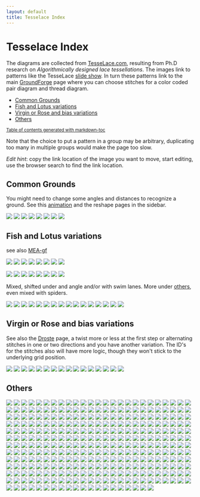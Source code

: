 ```yaml
---
layout: default
title: Tesselace Index
---
```


Tesselace Index
===============

The diagrams are collected from [TesseLace.com],
resulting from Ph.D research on _Algorithmically designed lace tessellations_.
The images link to patterns like the TesseLace [slide show].
In turn these patterns link to the main [GroundForge] page
where you can choose stitches for a color coded pair diagram and thread diagram.

[TesseLace.com]: https://tesselace.com
[slide show]: https://tesselace.com/tools/inkscape-extension/
[GroundForge]: /GroundForge/

- [Common Grounds](#common-grounds)
- [Fish and Lotus variations](#fish-and-lotus-variations)
- [Virgin or Rose and bias variations](#virgin-or-rose-and-bias-variations)
- [Others](#others)

<sub><a href='http://ecotrust-canada.github.io/markdown-toc/'>Table of contents generated with markdown-toc</a></sub>

Note that the choice to put a pattern in a group may be arbitrary, duplicating too many in multiple groups would make the page too slow.

_Edit hint_: copy the link location of the image you want to move, start editing, use the browser search to find the link location.

Common Grounds
--------------

You might need to change some angles and distances to recognize a ground. See this [animation] and the reshape pages in the sidebar.

[animation]: /GroundForge/help/animation/GIFCreator-me.gif

[![](tl//181.png)](/GroundForge/sheet.html?patch=88%2011;bricks&patch=66%2022;bricks&patch=88%2099%2011%2000;bricks&patch=66%2011%2088%2022;bricks&patch=66%2099%2022%2000;bricks)
[![](tl//214.png)](/GroundForge/sheet.html?patch=5-%20-5;checker&patch=5353%205353%205-5-%20-5-5;checker&patch=5632%2056-2%205-5-%20-535;checker&patch=53%205-%20-5%205-;bricks&patch=44%2077%2044%2077;bricks&patch=44%2044%2077%2077;bricks&patch=66%2088%2066%2011;bricks&patch=66%2066%2088%2011;checker&patch=66%2066%2099%2000;checker&patch=6;checker&patch=566-%2066-5%206-56%20-566;checker&patch=53%2053%2053%205-;bricks&patch=5663%205663;checker&patch=53%205-;bricks&patch=563%20563%20563;checker&patch=53%2053;checker&patch=5632%205632;checker&patch=5353%205353;bricks)
[![](tl//376.png)](/GroundForge/sheet.html?patch=B-C-%20---5%20C-B-%20-5--;checker&patch=5831%20-4-7;checker&patch=68%20-4;checker&patch=-4-7%205---%20-C-B%203158;bricks&patch=5-O-E-%20-E-5-O%205-O-E-;bricks)
[![](tl//257.png)](/GroundForge/sheet.html?patch=68%20-4%2021%20-7;checker&patch=L-O-%20---5%20H-E-%20-5--;checker)
[![](tl//135.png)](/GroundForge/sheet.html?patch=5632%2034-7;bricks&patch=5-5-%20-5--%20B-C-%20-5-5;bricks&patch=256-%20---5%20C3B-;bricks&patch=4373%205-53;bricks)
[![](tl//130.png)](/GroundForge/sheet.html?patch=5831%20-4-7;bricks&patch=-437%2034-7;bricks&patch=4830%20--77;bricks)
[![](tl//129.png)](/GroundForge/sheet.html?patch=1483%208-48;bricks&patch=4831%20-488%203148%2088-4;checker)
[![](tl//128.png)](/GroundForge/sheet.html?patch=4312%206-78;bricks)


Fish and Lotus variations
-------------------------

see also [MEA-gf](https://github.com/MAETempels/MAE-gf/wiki/Milanese:-Fish)

[![](tl//150.png)](/GroundForge/sheet.html?patch=43%205-%2035%2086;bricks)
[![](tl//148.png)](/GroundForge/sheet.html?patch=68%204-%20-5%205-;bricks)
[![](tl//147.png)](/GroundForge/sheet.html?patch=4343%206868;bricks&patch=5-K-5-K-%20-L-O-L-O%20K-5-K-5-%20-H-E-H-E;bricks)
[![](tl//030.png)](/GroundForge/sheet.html?patch=486-%20-486%206-48%2086-4;checker&patch=68%204-;bricks&patch=6868%20-7-7%200101%20-7-7;checker&patch=6868%20-7-7%202121%20-4-4;checker&patch=L-O-L-O-%20-5---5--%20E-H-E-H-%20-5---5--;bricks)
[![](tl//451.png)](/GroundForge/sheet.html?patch=6868%20----%20AAAA%20-7-7;bricks&patch=586-%20-4-5;bricks)
[![](tl//175.png)](/GroundForge/sheet.html?patch=66%20-4%205-%2086;bricks)
[![](tl//174.png)](/GroundForge/sheet.html?patch=43%2053%2068%2066;bricks)
[![](tl//169.png)](/GroundForge/sheet.html?patch=66%20-4%2021%2088;bricks&patch=66%2066%20-4%2068;bricks&patch=5-K-5-K-%20-L-O-L-O%20E-E-E-E-%20-L-L-L-L;bricks)

[![](tl//163.png)](/GroundForge/sheet.html?patch=43%2053%2053%2068;bricks)
[![](tl//435.png)](/GroundForge/sheet.html?patch=434-%206325%206-25%208686;checker&patch=4343%205353%205-5-%208686;checker)
[![](tl//164.png)](/GroundForge/sheet.html?patch=43%205-%20-5%2068;bricks)
[![](tl//446.png)](/GroundForge/sheet.html?patch=6868%20-4-4%205-5-%20-5-5;checker&patch=586-%20-4-5;checker)
[![](tl//021.png)](/GroundForge/sheet.html?patch=588-%20-115;checker&patch=6868%201111%207-7-%20-5-5;checker)
[![](tl//173.png)](/GroundForge/sheet.html?patch=43%205-%2086%2066;bricks)
[![](tl//022.png)](/GroundForge/sheet.html?patch=4343%205353%202121%208888;checker)
[![](tl//431.png)](/GroundForge/sheet.html?patch=6868%201111%208888%20-4-4;checker&patch=43%2068%2066%2066;bricks&patch=466-%206686%206-46%208666;checker&patch=6888%20-114;checker&patch=L-L-L-L-%20-L-L-L-L%205---5---%20-H-E-H-E;bricks&patch=5-L-L---%20-L-L-O-L%20L-L---5-%20-E-H-E-E;bricks)

Mixed, shifted under and angle and/or with swim lanes. More under [others](#Others), even mixed with spiders.

[![](tl//452.png)](/GroundForge/sheet.html?patch=486-%20-486%205-4-%2086-5;checker&patch=6868%20---7%20AA01%20-7-7;bricks)
[![](tl//152.png)](/GroundForge/sheet.html?patch=43%2021%20-4%2098;bricks)
[![](tl//067.png)](/GroundForge/sheet.html?patch=5631%2066-7;bricks&patch=4322%205-73;bricks)
[![](tl//167.png)](/GroundForge/sheet.html?patch=6464%207272;bricks&patch=43%2068;bricks&patch=B-B-%20-B-B%20C-C-%20-C-C;bricks&patch=4848%207171;bricks&patch=5-O-5-O-%20-E-5-E-5%205-O-5-O-%20-E-5-E-5;bricks&patch=5-K-5-K-%20-L-O-L-O%205-K-5-K-%20-E-H-E-H;bricks)
[![](tl//685.png)](/GroundForge/sheet.html?patch=4663%206668;bricks&patch=5-L-L-K-%20-L-L-L-O%20L-L-K-5-%20-E-E-H-E;bricks)
[![](tl//539.png)](/GroundForge/sheet.html?patch=5-L-5-E-%20-E-5-5-O%205-O-H-5-%20-5-5-5-K;bricks&patch=5-L-5-E-%20-E-5-5-O%205-O-5-L-%20-5-H-5-H;bricks)
[![](tl//544.png)](/GroundForge/sheet.html?patch=5-O-5-O-%20-E-5-E-5%205-H-5-H-%20-L-5-L-5;bricks&patch=5-L-5-L-%20-E-5-E-5%205-O-5-O-%20-5-H-5-H;bricks)
[![](tl//071.png)](/GroundForge/sheet.html?patch=4832%202483;bricks)
[![](tl//073.png)](/GroundForge/sheet.html?patch=486-%20-4-5%205-5-%2086-5;checker)
[![](tl//074.png)](/GroundForge/sheet.html?patch=586-%20-4-5%205-5-%20-5-5;checker)
[![](tl//076.png)](/GroundForge/sheet.html?patch=4832%2024-2%20225-%208325;checker)
[![](tl//072.png)](/GroundForge/sheet.html?patch=4832%202483%20224-%208325;checker)
[![](tl//097.png)](/GroundForge/sheet.html?patch=5631%2066-7%206-56%20-566;checker)
[![](tl//149.png)](/GroundForge/sheet.html?patch=43%2068%2034%2086;bricks)
[![](tl//151.png)](/GroundForge/sheet.html?patch=68%20-4%2021%207-;bricks)
[![](tl//165.png)](/GroundForge/sheet.html?patch=43%2021%20-7%2068;bricks)

Virgin or Rose and bias variations
----------------------------------

See also the [Droste](Droste-effect) page, a twist more or less at the first step or alternating stitches in one or two directions and you have another variation. The ID's for the stitches also will have more logic, though they won't stick to the underlying grid position.

[![](tl//130.png)](/GroundForge/sheet.html?patch=5831%20-4-7;bricks&patch=-437%2034-7;bricks&patch=4830%20--77;bricks)
[![](tl//129.png)](/GroundForge/sheet.html?patch=1483%208-48;bricks&patch=4831%20-488%203148%2088-4;checker)
[![](tl//133.png)](/GroundForge/sheet.html?patch=588-%2014-2;bricks)
[![](tl//115.png)](/GroundForge/sheet.html?patch=4831%20-488%20214-%2088-5;checker)
[![](tl//118.png)](/GroundForge/sheet.html?patch=4831%20-117%203178%2088-4;checker)
[![](tl//117.png)](/GroundForge/sheet.html?patch=4831%20-4-7%203158%2088-4;checker)
[![](tl//123.png)](/GroundForge/sheet.html?patch=4831%20-117%205-7-%2086-5;checker)
[![](tl//080.png)](/GroundForge/sheet.html?patch=4831%20-488%206-48%2086-4;checker)
[![](tl//081.png)](/GroundForge/sheet.html?patch=4831%20-488%205-4-%2086-5;checker)
[![](tl//111.png)](/GroundForge/sheet.html?patch=588-%20-4-5%206-58%20-214;checker)
[![](tl//113.png)](/GroundForge/sheet.html?patch=586-%20-115%206-78%20-5-4;checker)
[![](tl//079.png)](/GroundForge/sheet.html?patch=486-%20-115%20217-%2088-5;checker)
[![](tl//121.png)](/GroundForge/sheet.html?patch=5831%20-4-7%206-58%20-5-4;checker)
[![](tl//122.png)](/GroundForge/sheet.html?patch=4831%20-4-7%20215-%2088-5;checker)
[![](tl//124.png)](/GroundForge/sheet.html?patch=4831%20-4-7%206-58%2086-4;checker)
[![](tl//112.png)](/GroundForge/sheet.html?patch=4831%20-117%206-78%2086-4;checker)


Others
------

[![](tl//015.png)](/GroundForge/sheet.html?patch=5-O-H-%20-L-5-O%20E-5-E-;bricks&patch=586-%20---5%202AB-%20-7-5;bricks)
[![](tl//138.png)](/GroundForge/sheet.html?patch=4641%209177;bricks&patch=4841%205377;bricks)
[![](tl//410.png)](/GroundForge/sheet.html?patch=5831%20-4-7%203158%20-7-4;bricks)
[![](tl//552.png)](/GroundForge/sheet.html?patch=5-L-K-H-%20-L-L-O-O%205-L---H-%20-E-H-E-H;bricks)
[![](tl//551.png)](/GroundForge/sheet.html?patch=5-L-K-H-%20-L-L-O-O%205-L-K-H-%20-E-E-H-H;bricks)
[![](tl//558.png)](/GroundForge/sheet.html?patch=5-L-K-H-%20-L-L-O-O%205---5---%20-H-E-H-E;bricks)
[![](tl//127.png)](/GroundForge/sheet.html?patch=4815%204-77;bricks&patch=-5---5-5%205-O-E-5-;bricks&patch=4804%20-777;bricks)
[![](tl//002.png)](/GroundForge/sheet.html?patch=6868%20---4%202AA1%20-7-7;bricks&patch=586-%20-4-5%202121%20-7-7;bricks&patch=586-%20-4-5%206868%20-4-4;checker)
[![](tl//425.png)](/GroundForge/sheet.html?patch=5831%20-4-7%206868%20-4-4;checker&patch=5831%20-4-7%206868%20-4-4;bricks)
[![](tl//004.png)](/GroundForge/sheet.html?patch=586-%20-4-5%202121%20-7-7;checker&patch=586-%20-4-5%206868%20-4-4;bricks&patch=5831%20-4-7%20586-%20-4-5;checker)
[![](tl//083.png)](/GroundForge/sheet.html?patch=486-%20-486%202111%2088-7;checker&patch=4831%20-488%202111%2088-7;checker&patch=4831%20-488%205-11%2086-7;checker)
[![](tl//103.png)](/GroundForge/sheet.html?patch=586-%20-4-5%20215-%20-7-5;checker&patch=5831%20-4-7%205-5-%20-5-5;checker)
[![](tl//106.png)](/GroundForge/sheet.html?patch=4373%205353%205-5-%208315;checker&patch=437-%206325%206-25%208315;checker&patch=5632%2056-2%203158%20-734;checker)
[![](tl//061.png)](/GroundForge/sheet.html?patch=4632%2056-2%206-58%208634;checker)
[![](tl//001.png)](/GroundForge/sheet.html?patch=586-%20-4-5%205-21%20-5-7;checker)
[![](tl//577.png)](/GroundForge/sheet.html?patch=5-L---H-%20-L-O-L-O%20--5---5-%20-E-H-E-H;bricks)
[![](tl//576.png)](/GroundForge/sheet.html?patch=5-L---H-%20-L-O-L-O%20--5-K-5-%20-E-E-H-H;bricks)
[![](tl//401.png)](/GroundForge/sheet.html?patch=466-%206315%206-76%208666;bricks)
[![](tl//448.png)](/GroundForge/sheet.html?patch=4631%2066-7%206-56%208666;bricks)
[![](tl//404.png)](/GroundForge/sheet.html?patch=4631%206688%206-46%208666;bricks)
[![](tl//405.png)](/GroundForge/sheet.html?patch=4631%206688%203146%208866;bricks)
[![](tl//423.png)](/GroundForge/sheet.html?patch=586-%201112%208-78%20-5-4;bricks)
[![](tl//051.png)](/GroundForge/sheet.html?patch=588-%20-4-5%206868%20-114;checker)
[![](tl//455.png)](/GroundForge/sheet.html?patch=586-%20---5%202AA1%20-7-7;bricks)
[![](tl//415.png)](/GroundForge/sheet.html?patch=586-%20-4-5%20215-%20-7-5;bricks)
[![](tl//006.png)](/GroundForge/sheet.html?patch=466-%206315%206-76%208666;checker)
[![](tl//056.png)](/GroundForge/sheet.html?patch=588-%201112%208-78%20-214;checker)
[![](tl//037.png)](/GroundForge/sheet.html?patch=586-%201112%208-78%20-5-4;checker)
[![](tl//041.png)](/GroundForge/sheet.html?patch=6888%2014-1%208868%20-114;checker)
[![](tl//054.png)](/GroundForge/sheet.html?patch=588-%2014-2%208868%20-114;checker)
[![](tl//052.png)](/GroundForge/sheet.html?patch=588-%20-115%206-78%20-214;checker)
[![](tl//088.png)](/GroundForge/sheet.html?patch=4631%206688%203146%208866;checker)
[![](tl//140.png)](/GroundForge/sheet.html?patch=4631%206688;bricks)
[![](tl//402.png)](/GroundForge/sheet.html?patch=4631%2066-7%203156%208866;bricks)
[![](tl//403.png)](/GroundForge/sheet.html?patch=466-%2066-5%206-56%208666;bricks)
[![](tl//428.png)](/GroundForge/sheet.html?patch=466-%206686%206-46%208666;bricks)
[![](tl//406.png)](/GroundForge/sheet.html?patch=4631%206317%206-76%208666;bricks)
[![](tl//407.png)](/GroundForge/sheet.html?patch=4631%206317%203176%208866;bricks)
[![](tl//007.png)](/GroundForge/sheet.html?patch=6868%20-114%206888%20-4-4;checker)
[![](tl//010.png)](/GroundForge/sheet.html?patch=4631%206688%206-46%208666;checker)
[![](tl//011.png)](/GroundForge/sheet.html?patch=4631%206317%206-76%208666;checker)
[![](tl//012.png)](/GroundForge/sheet.html?patch=4631%206317%203176%208866;checker)
[![](tl//025.png)](/GroundForge/sheet.html?patch=586-%201112%208888%20-4-4;checker)
[![](tl//026.png)](/GroundForge/sheet.html?patch=4343%205353%205-21%208688;checker)
[![](tl//027.png)](/GroundForge/sheet.html?patch=6868%2088-7%201121%20-4-4;checker)
[![](tl//032.png)](/GroundForge/sheet.html?patch=586-%208889%201111%20-4-4;checker)
[![](tl//033.png)](/GroundForge/sheet.html?patch=586-%20-115%206888%20-4-4;checker)
[![](tl//034.png)](/GroundForge/sheet.html?patch=586-%20-115%20588-%20-4-5;checker)
[![](tl//035.png)](/GroundForge/sheet.html?patch=586-%20-115%205-7-%20-5-5;checker)
[![](tl//036.png)](/GroundForge/sheet.html?patch=586-%201112%20788-%20-4-5;checker)
[![](tl//038.png)](/GroundForge/sheet.html?patch=586-%201112%207-7-%20-5-5;checker)
[![](tl//039.png)](/GroundForge/sheet.html?patch=586-%20-789%202111%20-4-4;checker)
[![](tl//040.png)](/GroundForge/sheet.html?patch=4632%205683%206-48%208634;checker)
[![](tl//042.png)](/GroundForge/sheet.html?patch=6888%208888%204-11%20-014;checker)
[![](tl//043.png)](/GroundForge/sheet.html?patch=588-%201112%208888%20-114;checker)
[![](tl//045.png)](/GroundForge/sheet.html?patch=588-%20-115%206888%20-114;checker)
[![](tl//047.png)](/GroundForge/sheet.html?patch=6888%201111%208888%20-114;checker)
[![](tl//048.png)](/GroundForge/sheet.html?patch=6888%2088-7%201121%20-114;checker)
[![](tl//049.png)](/GroundForge/sheet.html?patch=6888%20-788%202111%20-114;checker)
[![](tl//050.png)](/GroundForge/sheet.html?patch=4632%205683%205-11%208637;checker)
[![](tl//053.png)](/GroundForge/sheet.html?patch=588-%208889%204-11%20-014;checker)
[![](tl//055.png)](/GroundForge/sheet.html?patch=4632%205683%203148%208834;checker)
[![](tl//057.png)](/GroundForge/sheet.html?patch=588-%20-789%205-11%20-014;checker)
[![](tl//058.png)](/GroundForge/sheet.html?patch=588-%20-789%202111%20-114;checker)
[![](tl//059.png)](/GroundForge/sheet.html?patch=4632%205683%20214-%208835;checker)
[![](tl//060.png)](/GroundForge/sheet.html?patch=4632%205683%202111%208837;checker)
[![](tl//062.png)](/GroundForge/sheet.html?patch=4632%2056-2%205-21%208637;checker)
[![](tl//063.png)](/GroundForge/sheet.html?patch=4632%2056-2%202121%208837;checker)
[![](tl//064.png)](/GroundForge/sheet.html?patch=4632%205312%206-78%208634;checker)
[![](tl//065.png)](/GroundForge/sheet.html?patch=4632%205312%205-7-%208635;checker)
[![](tl//066.png)](/GroundForge/sheet.html?patch=4632%205312%203178%208834;checker)
[![](tl//013.png)](/GroundForge/sheet.html?patch=5-H-H-%20-5-H-H%205-L-O-;bricks)
[![](tl//014.png)](/GroundForge/sheet.html?patch=5-E-H-%20-5-5--%20L-5-O-;bricks)
[![](tl//016.png)](/GroundForge/sheet.html?patch=5-O-H-%20-E-5-H%205-L-L-;bricks)
[![](tl//017.png)](/GroundForge/sheet.html?patch=5-L-H-%20-L-5-O%20E-H-5-;bricks)
[![](tl//018.png)](/GroundForge/sheet.html?patch=5-E-H-%20-5-O-O%20H-H-5-;bricks)
[![](tl//068.png)](/GroundForge/sheet.html?patch=486-%20-486%205-11%2086-7;checker)
[![](tl//069.png)](/GroundForge/sheet.html?patch=486-%20-486%20214-%2088-5;checker)
[![](tl//084.png)](/GroundForge/sheet.html?patch=4831%20-4-7%205-5-%2086-5;checker)
[![](tl//077.png)](/GroundForge/sheet.html?patch=486-%20-4-5%20215-%2088-5;checker)
[![](tl//085.png)](/GroundForge/sheet.html?patch=4831%20-4-7%205-21%2086-7;checker)
[![](tl//075.png)](/GroundForge/sheet.html?patch=486-%20-4-5%205-21%2086-7;checker)
[![](tl//078.png)](/GroundForge/sheet.html?patch=486-%20-4-5%202121%2088-7;checker)
[![](tl//086.png)](/GroundForge/sheet.html?patch=4831%20-4-7%202121%2088-7;checker)
[![](tl//087.png)](/GroundForge/sheet.html?patch=4831%203437%203535%2086-5;checker)
[![](tl//089.png)](/GroundForge/sheet.html?patch=4353%205353%206-58%2086-4;checker)
[![](tl//090.png)](/GroundForge/sheet.html?patch=4353%205353%205-21%2086-7;checker)
[![](tl//091.png)](/GroundForge/sheet.html?patch=4632%205683%205-4-%208635;checker)
[![](tl//096.png)](/GroundForge/sheet.html?patch=466-%2066-5%206-56%208666;checker)
[![](tl//098.png)](/GroundForge/sheet.html?patch=4631%2066-7%206-56%208666;checker)
[![](tl//099.png)](/GroundForge/sheet.html?patch=4631%2066-7%203156%208866;checker)
[![](tl//100.png)](/GroundForge/sheet.html?patch=4632%2056-2%203158%208834;checker)
[![](tl//101.png)](/GroundForge/sheet.html?patch=4632%2056-2%20215-%208835;checker)
[![](tl//141.png)](/GroundForge/sheet.html?patch=4321%205883;bricks)
[![](tl//142.png)](/GroundForge/sheet.html?patch=4353%205863;bricks)
[![](tl//143.png)](/GroundForge/sheet.html?patch=4311%206888;bricks)
[![](tl//153.png)](/GroundForge/sheet.html?patch=46-1%206868;bricks)
[![](tl//154.png)](/GroundForge/sheet.html?patch=4863%205663;bricks)
[![](tl//156.png)](/GroundForge/sheet.html?patch=46-2%206-58;bricks)
[![](tl//157.png)](/GroundForge/sheet.html?patch=48-2%205-53;bricks)
[![](tl//158.png)](/GroundForge/sheet.html?patch=8464%207712;bricks)
[![](tl//159.png)](/GroundForge/sheet.html?patch=4466%207781;bricks)
[![](tl//160.png)](/GroundForge/sheet.html?patch=4683%203468;bricks)
[![](tl//176.png)](/GroundForge/sheet.html?patch=4683%206-48;bricks)
[![](tl//177.png)](/GroundForge/sheet.html?patch=4632%203488;bricks)
[![](tl//178.png)](/GroundForge/sheet.html?patch=4840%205887;bricks)
[![](tl//179.png)](/GroundForge/sheet.html?patch=4883%205-43;bricks)
[![](tl//180.png)](/GroundForge/sheet.html?patch=4488%201748;bricks)
[![](tl//408.png)](/GroundForge/sheet.html?patch=4343%205353%205-21%208688;bricks)
[![](tl//409.png)](/GroundForge/sheet.html?patch=586-%20-4-5%205-21%20-5-7;bricks)
[![](tl//411.png)](/GroundForge/sheet.html?patch=6868%20-114%206888%20-4-4;bricks)
[![](tl//413.png)](/GroundForge/sheet.html?patch=586-%20-4-5%205-5-%20-5-5;bricks)
[![](tl//414.png)](/GroundForge/sheet.html?patch=586-%20-789%202111%20-4-4;bricks)
[![](tl//417.png)](/GroundForge/sheet.html?patch=586-%208889%201111%20-4-4;bricks)
[![](tl//418.png)](/GroundForge/sheet.html?patch=586-%20-115%206888%20-4-4;bricks)
[![](tl//419.png)](/GroundForge/sheet.html?patch=586-%20-115%20588-%20-4-5;bricks)
[![](tl//420.png)](/GroundForge/sheet.html?patch=586-%20-115%206-78%20-5-4;bricks)
[![](tl//421.png)](/GroundForge/sheet.html?patch=586-%20-115%205-7-%20-5-5;bricks)
[![](tl//422.png)](/GroundForge/sheet.html?patch=586-%201112%20788-%20-4-5;bricks)
[![](tl//424.png)](/GroundForge/sheet.html?patch=586-%201112%207-7-%20-5-5;bricks)
[![](tl//427.png)](/GroundForge/sheet.html?patch=5831%20-4-7%206-58%20-5-4;bricks)
[![](tl//429.png)](/GroundForge/sheet.html?patch=586-%20-4-5%206-58%20-5-4;bricks)
[![](tl//430.png)](/GroundForge/sheet.html?patch=6868%2088-7%201121%20-4-4;bricks)
[![](tl//433.png)](/GroundForge/sheet.html?patch=586-%20-4-5%20586-%20-4-5;bricks)
[![](tl//434.png)](/GroundForge/sheet.html?patch=586-%201112%208888%20-4-4;bricks)
[![](tl//436.png)](/GroundForge/sheet.html?patch=5831%20-4-7%20586-%20-4-5;bricks)
[![](tl//449.png)](/GroundForge/sheet.html?patch=-4-4%205---%20-C-B%206868;bricks)
[![](tl//453.png)](/GroundForge/sheet.html?patch=-4-5%205---%20-C-B%206-58;bricks)
[![](tl//426.png)](/GroundForge/sheet.html?patch=5831%20-4-7%205-5-%20-5-5;bricks)
[![](tl//502.png)](/GroundForge/sheet.html?patch=5-L-K-E-%20-L-L-O-O%20K-H-5-L-%20-5-K-E-E;bricks)
[![](tl//503.png)](/GroundForge/sheet.html?patch=5-L-L-K-%20-L-K-5-O%20H-5-O-K-%20-H-E-E-H;bricks)
[![](tl//504.png)](/GroundForge/sheet.html?patch=5-L-L-K-%20-L-K-5-O%20H-5-O---%20-H-E-H-E;bricks)
[![](tl//506.png)](/GroundForge/sheet.html?patch=5-L-L-K-%20-L---5-O%205-O-L-K-%20-E-E-E-H;bricks)
[![](tl//507.png)](/GroundForge/sheet.html?patch=5-L-L-K-%20-L---5-O%205-O-L---%20-E-E-H-E;bricks)
[![](tl//508.png)](/GroundForge/sheet.html?patch=5-L-L-K-%20-L---5-O%20L-O-K-5-%20-E-E-H-E;bricks)
[![](tl//509.png)](/GroundForge/sheet.html?patch=5-L-L-K-%20-L---5-O%20L-O---5-%20-E-H-E-E;bricks)
[![](tl//510.png)](/GroundForge/sheet.html?patch=5-L-L-K-%20-L---5-O%205-O-K-H-%20-E-E-H-H;bricks)
[![](tl//511.png)](/GroundForge/sheet.html?patch=5-L-L-K-%20-L---5-O%205-O---H-%20-E-H-E-H;bricks)
[![](tl//512.png)](/GroundForge/sheet.html?patch=5-L-L-K-%20---H-5-O%20O-L-O-L-%20-E-E-E-E;bricks)
[![](tl//513.png)](/GroundForge/sheet.html?patch=5-L-K-E-%20-L-L-O-O%20H-H-5---%20-5-K-H-E;bricks)
[![](tl//515.png)](/GroundForge/sheet.html?patch=5-L-L---%20-L-L-O-L%205-L-L---%20-E-E-H-E;bricks)
[![](tl//518.png)](/GroundForge/sheet.html?patch=5-L-L---%20-L-L-O-L%205---5---%20-H-E-H-E;bricks)
[![](tl//519.png)](/GroundForge/sheet.html?patch=5-L-L---%20-L-L-O-L%205---H-H-%20-H-E-H-H;bricks)
[![](tl//520.png)](/GroundForge/sheet.html?patch=5-L-L---%20-L-L-O-L%20--5-L-L-%20-E-E-E-H;bricks)
[![](tl//521.png)](/GroundForge/sheet.html?patch=5-L-L---%20-L-L-O-L%20--5---5-%20-E-H-E-H;bricks)
[![](tl//501.png)](/GroundForge/sheet.html?patch=5-L-O-K-%20-L-L-L-O%20E-E-E-E-%20-5-L-L-K;bricks)
[![](tl//505.png)](/GroundForge/sheet.html?patch=5-L-L-K-%20-L---5-O%20L-O-L-L-%20-E-E-E-E;bricks)
[![](tl//522.png)](/GroundForge/sheet.html?patch=5-L-L---%20-L-L-O-L%20H-5---H-%20-H-H-E-H;bricks)
[![](tl//523.png)](/GroundForge/sheet.html?patch=5-L-L---%20-L-L-O-L%20H-H-H-H-%20-H-H-H-H;bricks)
[![](tl//524.png)](/GroundForge/sheet.html?patch=5-L-K-E-%20-L-L-O-O%20H-H-H-H-%20-5-K-H-H;bricks)
[![](tl//526.png)](/GroundForge/sheet.html?patch=5-L-L---%20---5-O-L%20O-L-L-L-%20-E-E-E-E;bricks)
[![](tl//527.png)](/GroundForge/sheet.html?patch=5-L-L---%20---5-O-L%20O-L---5-%20-E-H-E-E;bricks)
[![](tl//529.png)](/GroundForge/sheet.html?patch=5-K-5-K-%20-L-O-L-O%205-L-L---%20-E-E-H-E;bricks)
[![](tl//530.png)](/GroundForge/sheet.html?patch=5-K-5-K-%20-L-O-L-O%20L-L---5-%20-E-H-E-E;bricks)
[![](tl//531.png)](/GroundForge/sheet.html?patch=5-K-5-K-%20-L-O-L-O%205-L---H-%20-E-H-E-H;bricks)
[![](tl//533.png)](/GroundForge/sheet.html?patch=5-K-5-K-%20-L-O-L-O%205---5---%20-H-E-H-E;bricks)
[![](tl//534.png)](/GroundForge/sheet.html?patch=5-K-5-K-%20-L-O-L-O%20L---H-5-%20-H-E-H-E;bricks)
[![](tl//535.png)](/GroundForge/sheet.html?patch=5-L-K-E-%20-E-E-H-H%20O-O-O-O-%20-5-K-H-H;bricks)
[![](tl//537.png)](/GroundForge/sheet.html?patch=5-L-5-E-%20-E-5-5-H%20O-O-5-5-%20-5-5-5-K;bricks)
[![](tl//540.png)](/GroundForge/sheet.html?patch=5-L-5-E-%20-E-5-5-O%205-O-O-5-%20-5-E-5-H;bricks)
[![](tl//541.png)](/GroundForge/sheet.html?patch=5-L-5-E-%20-L-5-5-O%20L-5-5-L-%20-5-H-5-E;bricks)
[![](tl//542.png)](/GroundForge/sheet.html?patch=5-L-5-E-%20-L-5-5-O%20L-5-O-5-%20-5-E-5-E;bricks)
[![](tl//543.png)](/GroundForge/sheet.html?patch=5-L-5-E-%20-L-5-5-O%205-5-O-H-%20-5-E-5-H;bricks)
[![](tl//545.png)](/GroundForge/sheet.html?patch=5-O-5-E-%20-E-5-5-H%20O-O-5-5-%20-5-5-H-H;bricks)
[![](tl//546.png)](/GroundForge/sheet.html?patch=5-L-L-K-%20-L-L-L-O%20E-E-E-E-%20-L-L-L-L;bricks)
[![](tl//547.png)](/GroundForge/sheet.html?patch=5-O-5-E-%20-E-5-5-O%205-O-5-L-%20-5-5-E-H;bricks)
[![](tl//548.png)](/GroundForge/sheet.html?patch=5-L-K-H-%20-L-L-O-O%20L-L-L-L-%20-E-E-E-E;bricks)
[![](tl//549.png)](/GroundForge/sheet.html?patch=5-L-K-H-%20-L-L-O-O%205-L-L---%20-E-E-H-E;bricks)
[![](tl//550.png)](/GroundForge/sheet.html?patch=5-L-K-H-%20-L-L-O-O%20L-L---5-%20-E-H-E-E;bricks)
[![](tl//553.png)](/GroundForge/sheet.html?patch=5-L-K-H-%20-L-L-O-O%20L---5-L-%20-H-E-E-E;bricks)
[![](tl//554.png)](/GroundForge/sheet.html?patch=5-L-K-H-%20-L-L-O-O%205-K-5-K-%20-E-H-E-H;bricks)
[![](tl//555.png)](/GroundForge/sheet.html?patch=5-L-K-H-%20-L-L-O-O%205-K-5---%20-E-H-H-E;bricks)
[![](tl//556.png)](/GroundForge/sheet.html?patch=5-L-K-H-%20-L-L-O-O%205---5-K-%20-H-E-E-H;bricks)
[![](tl//557.png)](/GroundForge/sheet.html?patch=5-L-L-K-%20-L---5-O%20E-H-E-E-%20-L-L-L-L;bricks)
[![](tl//559.png)](/GroundForge/sheet.html?patch=5-L-K-H-%20-L-L-O-O%20L-K-H-5-%20-E-H-H-E;bricks)
[![](tl//560.png)](/GroundForge/sheet.html?patch=5-L-K-H-%20-L-L-O-O%20--5-L-L-%20-E-E-E-H;bricks)
[![](tl//561.png)](/GroundForge/sheet.html?patch=5-L-K-H-%20-L-L-O-O%20--5-K-5-%20-E-E-H-H;bricks)
[![](tl//562.png)](/GroundForge/sheet.html?patch=5-L-K-H-%20-L-L-O-O%20--5---5-%20-E-H-E-H;bricks)
[![](tl//563.png)](/GroundForge/sheet.html?patch=5-L---H-%20-L-O-L-O%20L-L-L-L-%20-E-E-E-E;bricks)
[![](tl//564.png)](/GroundForge/sheet.html?patch=5-L---H-%20-L-O-L-O%205-L-L---%20-E-E-H-E;bricks)
[![](tl//565.png)](/GroundForge/sheet.html?patch=5-L---H-%20-L-O-L-O%20L-L---5-%20-E-H-E-E;bricks)
[![](tl//566.png)](/GroundForge/sheet.html?patch=5-L---H-%20-L-O-L-O%205-L---H-%20-E-H-E-H;bricks)
[![](tl//567.png)](/GroundForge/sheet.html?patch=5-L---H-%20-L-O-L-O%20L---5-L-%20-H-E-E-E;bricks)
[![](tl//568.png)](/GroundForge/sheet.html?patch=5-L-L-K-%20---H-5-O%20H-E-H-E-%20-L-L-L-L;bricks)
[![](tl//569.png)](/GroundForge/sheet.html?patch=5-L---H-%20-L-O-L-O%205-K-5---%20-E-H-H-E;bricks)
[![](tl//570.png)](/GroundForge/sheet.html?patch=5-L---H-%20-L-O-L-O%205---5-K-%20-H-E-E-H;bricks)
[![](tl//571.png)](/GroundForge/sheet.html?patch=5-L---H-%20-L-O-L-O%205---5---%20-H-E-H-E;bricks)
[![](tl//572.png)](/GroundForge/sheet.html?patch=5-L---H-%20-L-O-L-O%20L---H-5-%20-H-E-H-E;bricks)
[![](tl//573.png)](/GroundForge/sheet.html?patch=5-L---H-%20-L-O-L-O%205---H-H-%20-H-E-H-H;bricks)
[![](tl//574.png)](/GroundForge/sheet.html?patch=5-L---H-%20-L-O-L-O%20--5-L-L-%20-E-E-E-H;bricks)
[![](tl//575.png)](/GroundForge/sheet.html?patch=5-L---H-%20-L-O-L-O%20K-5---5-%20-H-H-E-E;bricks)
[![](tl//578.png)](/GroundForge/sheet.html?patch=5-L---H-%20-L-O-L-O%20H-5---H-%20-H-H-E-H;bricks)
[![](tl//579.png)](/GroundForge/sheet.html?patch=5-L-L---%20-L-L-O-L%20E-E-E-E-%20-L-L-L-L;bricks)
[![](tl//580.png)](/GroundForge/sheet.html?patch=5-L---H-%20-L-O-L-O%20H-H-5---%20-H-H-H-E;bricks)
[![](tl//581.png)](/GroundForge/sheet.html?patch=5-L---H-%20-L-O-L-O%20--H-H-5-%20-E-H-H-H;bricks)
[![](tl//582.png)](/GroundForge/sheet.html?patch=5-L---H-%20-L-O-L-O%20H-H-H-H-%20-H-H-H-H;bricks)
[![](tl//583.png)](/GroundForge/sheet.html?patch=5-L-O-5-%20-L-L-5-5%205-E-5-H-%20-5-H-5-H;bricks)
[![](tl//584.png)](/GroundForge/sheet.html?patch=5-L-O-5-%20-L-L-5-5%20H-5-5-H-%20-5-E-5-H;bricks)
[![](tl//585.png)](/GroundForge/sheet.html?patch=5-L-O-5-%20-E-E-5-5%205-O-5-L-%20-5-H-5-H;bricks)
[![](tl//586.png)](/GroundForge/sheet.html?patch=5-L-O-5-%20-E-E-5-5%205-O-O-5-%20-5-E-5-H;bricks)
[![](tl//587.png)](/GroundForge/sheet.html?patch=5-L-O-5-%20-L-E-5-5%20L-5-5-L-%20-5-H-5-E;bricks)
[![](tl//588.png)](/GroundForge/sheet.html?patch=5-L-O-5-%20-L-E-5-5%20L-5-O-5-%20-5-E-5-E;bricks)
[![](tl//589.png)](/GroundForge/sheet.html?patch=5-L-O-5-%20-L-E-5-5%205-5-O-H-%20-5-E-5-H;bricks)
[![](tl//591.png)](/GroundForge/sheet.html?patch=5-L-O-5-%20---5-5-5%20O-E-5-5-%20-5-H-5-E;bricks)
[![](tl//592.png)](/GroundForge/sheet.html?patch=5-L-5-H-%20-E-5-5-H%205-L-E-5-%20-5-5-O-O;bricks)
[![](tl//593.png)](/GroundForge/sheet.html?patch=5-L-5-H-%20-E-5-5-H%205-K-5-5-%20-5-5-L-O;bricks)
[![](tl//594.png)](/GroundForge/sheet.html?patch=5-L-5-H-%20-E-5-5-H%20O-5-E-5-%20-5-5-O-L;bricks)
[![](tl//595.png)](/GroundForge/sheet.html?patch=5-L-5-H-%20-E-5-5-H%20O-H-5-5-%20-5-5-L-L;bricks)
[![](tl//596.png)](/GroundForge/sheet.html?patch=5-L-5-H-%20-E-5-5-O%205-5-E-E-%20-5-5-O-O;bricks)
[![](tl//597.png)](/GroundForge/sheet.html?patch=5-L-5-O-%20-E-5-E-5%205-H-5-H-%20-5-5-L-O;bricks)
[![](tl//598.png)](/GroundForge/sheet.html?patch=5-O-5-O-%20-E-5-E-5%20E-5-E-5-%20-O-5-O-5;bricks)
[![](tl//599.png)](/GroundForge/sheet.html?patch=5-O-5-O-%20-E-5-E-5%205-5-E-H-%20-L-5-O-5;bricks)
[![](tl//601.png)](/GroundForge/sheet.html?patch=5-O-L-K-%20-L---5-O%20E-H-E-E-%20-5-L-L--;bricks)
[![](tl//602.png)](/GroundForge/sheet.html?patch=5-O-5-O-%20-E-H-5-5%205-5-E-E-%20-L-5-O-5;bricks)
[![](tl//603.png)](/GroundForge/sheet.html?patch=5-L-5-H-%20-E-5-5-H%205-L-L-5-%20-H-5-5-O;bricks)
[![](tl//604.png)](/GroundForge/sheet.html?patch=5-L-5-H-%20-E-5-5-H%20O-5-L-5-%20-H-5-5-L;bricks)
[![](tl//605.png)](/GroundForge/sheet.html?patch=5-L-5-H-%20-E-5-5-H%20O-O-5-5-%20-E-5-5-L;bricks)
[![](tl//606.png)](/GroundForge/sheet.html?patch=5-L-5-H-%20-E-5-5-O%205-5-L-E-%20-H-5-5-O;bricks)
[![](tl//607.png)](/GroundForge/sheet.html?patch=5-L-5-H-%20-E-5-5-O%205-5-K-5-%20-H-5-5-L;bricks)
[![](tl//608.png)](/GroundForge/sheet.html?patch=5-L-5-H-%20-E-5-5-O%205-O-5-E-%20-E-5-5-O;bricks)
[![](tl//609.png)](/GroundForge/sheet.html?patch=5-L-5-O-%20-E-5-E-5%20L-5-L-5-%20-H-5-5-L;bricks)
[![](tl//610.png)](/GroundForge/sheet.html?patch=5-L-5-O-%20-E-5-E-5%205-5-L-H-%20-H-5-5-O;bricks)
[![](tl//611.png)](/GroundForge/sheet.html?patch=5-L-5-O-%20-E-H-5-5%205-5-L-E-%20-H-5-5-O;bricks)
[![](tl//612.png)](/GroundForge/sheet.html?patch=5-L-O-K-%20-E-E-E-H%205-L-L---%20-5-L-O-K;bricks)
[![](tl//613.png)](/GroundForge/sheet.html?patch=5-L-5-E-%20-E-5-5-H%205-L-L-5-%20-5-L-5-O;bricks)
[![](tl//614.png)](/GroundForge/sheet.html?patch=5-L-5-O-%20-L-H-5-5%20E-5-H-5-%20-H-5-5-L;bricks)
[![](tl//615.png)](/GroundForge/sheet.html?patch=5-L-5-H-%20-E-5-5-O%205-5-L-L-%20-H-H-5-5;bricks)
[![](tl//616.png)](/GroundForge/sheet.html?patch=5-L-5-H-%20-E-5-5-O%205-O-5-L-%20-E-H-5-5;bricks)
[![](tl//617.png)](/GroundForge/sheet.html?patch=5-L-5-O-%20-L-5-L-5%205-5-L-H-%20-E-E-5-5;bricks)
[![](tl//618.png)](/GroundForge/sheet.html?patch=5-L-5-O-%20-E-5-E-5%205-O-5-O-%20-E-H-5-5;bricks)
[![](tl//619.png)](/GroundForge/sheet.html?patch=5-L-5-O-%20-L-O-5-5%205-E-5-H-%20-E-H-5-5;bricks)
[![](tl//620.png)](/GroundForge/sheet.html?patch=5-L-5-O-%20-E-H-5-5%205-O-5-L-%20-E-H-5-5;bricks)
[![](tl//622.png)](/GroundForge/sheet.html?patch=5-L-L-5-%20-L-L-5-5%20E-E-5-5-%20-O-H-5-5;bricks)
[![](tl//623.png)](/GroundForge/sheet.html?patch=5-L-L-5-%20-L-L-5-5%205-E-5-H-%20-L-H-5-5;bricks)
[![](tl//624.png)](/GroundForge/sheet.html?patch=5-L-5-E-%20-E-5-5-H%205-K-5-5-%20-5-O-5-O;bricks)
[![](tl//625.png)](/GroundForge/sheet.html?patch=5-L-L-5-%20-L-L-5-5%20H-5-5-H-%20-L-E-5-5;bricks)
[![](tl//626.png)](/GroundForge/sheet.html?patch=5-L-L-5-%20-E-E-5-5%205-5-L-L-%20-O-H-5-5;bricks)
[![](tl//627.png)](/GroundForge/sheet.html?patch=5-L-L-5-%20-E-E-5-5%205-O-5-L-%20-L-H-5-5;bricks)
[![](tl//628.png)](/GroundForge/sheet.html?patch=5-L-L-5-%20-E-E-5-5%205-O-O-5-%20-L-E-5-5;bricks)
[![](tl//629.png)](/GroundForge/sheet.html?patch=5-L-L-5-%20-L-E-5-5%20E-5-5-L-%20-O-H-5-5;bricks)
[![](tl//630.png)](/GroundForge/sheet.html?patch=5-L-L-5-%20---5-5-5%20H-E-5-5-%20-O-H-5-5;bricks)
[![](tl//631.png)](/GroundForge/sheet.html?patch=5-L-E-5-%20-E-5-5-L%205-O-5-L-%20-L-H-5-5;bricks)
[![](tl//632.png)](/GroundForge/sheet.html?patch=5-L-L-5-%20-L-L-5-5%20H-5-5-O-%20-5-E-E-5;bricks)
[![](tl//633.png)](/GroundForge/sheet.html?patch=5-L-L-5-%20---5-5-5%20O-E-5-5-%20-5-H-H-5;bricks)
[![](tl//635.png)](/GroundForge/sheet.html?patch=5-L-5-E-%20-E-5-5-H%20O-5-L-5-%20-5-L-5-L;bricks)
[![](tl//636.png)](/GroundForge/sheet.html?patch=5-O-E-5-%20-E-5-5-L%205-O-H-5-%20-5-5-5--;bricks)
[![](tl//639.png)](/GroundForge/sheet.html?patch=5-L-5-E-%20-E-5-5-H%20O-H-5-5-%20-5-O-5-L;bricks)
[![](tl//640.png)](/GroundForge/sheet.html?patch=5-L-5-E-%20-E-5-5-O%205-5-L-E-%20-5-L-5-O;bricks)
[![](tl//641.png)](/GroundForge/sheet.html?patch=5-L-5-E-%20-E-5-5-O%205-5-K-5-%20-5-L-5-L;bricks)
[![](tl//642.png)](/GroundForge/sheet.html?patch=5-L-5-E-%20-E-5-5-O%205-H-5-E-%20-5-O-5-O;bricks)
[![](tl//643.png)](/GroundForge/sheet.html?patch=5-L-5-E-%20-E-5-5-O%205-H-H-5-%20-5-O-5-L;bricks)
[![](tl//644.png)](/GroundForge/sheet.html?patch=5-L-5-E-%20-L-5-5-O%20E-5-5-E-%20-5-L-5-O;bricks)
[![](tl//645.png)](/GroundForge/sheet.html?patch=5-L-5-E-%20-L-5-5-O%20E-5-H-5-%20-5-L-5-L;bricks)
[![](tl//646.png)](/GroundForge/sheet.html?patch=5-L-O-K-%20-E-E-E-H%20L-L-K-5-%20-5-L-O-K;bricks)
[![](tl//647.png)](/GroundForge/sheet.html?patch=5-L-5-L-%20-E-5-E-5%20L-5-L-5-%20-5-L-5-L;bricks)
[![](tl//648.png)](/GroundForge/sheet.html?patch=5-L-5-L-%20-E-5-E-5%205-5-L-H-%20-5-L-5-O;bricks)
[![](tl//649.png)](/GroundForge/sheet.html?patch=5-L-5-L-%20-E-5-E-5%205-H-5-H-%20-5-O-5-O;bricks)
[![](tl//650.png)](/GroundForge/sheet.html?patch=5-L-5-E-%20-E-5-5-O%205-5-L-L-%20-5-K-5-5;bricks)
[![](tl//651.png)](/GroundForge/sheet.html?patch=5-O-5-E-%20-E-5-5-H%205-L-L-5-%20-L-L-5-5;bricks)
[![](tl//652.png)](/GroundForge/sheet.html?patch=5-O-5-E-%20-E-5-5-H%205---5-5-%20-O-L-5-5;bricks)
[![](tl//653.png)](/GroundForge/sheet.html?patch=5-O-5-E-%20-E-5-5-H%20H-H-5-5-%20-O-O-5-5;bricks)
[![](tl//654.png)](/GroundForge/sheet.html?patch=5-O-5-E-%20-E-5-5-O%205-5-L-E-%20-L-L-5-5;bricks)
[![](tl//655.png)](/GroundForge/sheet.html?patch=5-O-5-E-%20-E-5-5-H%20O-5-L-5-%20-5-L-H-5;bricks)
[![](tl//656.png)](/GroundForge/sheet.html?patch=5-O-5-E-%20-E-5-5-H%20O-H-5-5-%20-5-O-H-5;bricks)
[![](tl//657.png)](/GroundForge/sheet.html?patch=5-L-O-K-%20-E-E-E-H%20L-L---5-%20-5-O-L-K;bricks)
[![](tl//658.png)](/GroundForge/sheet.html?patch=5-O-5-E-%20-E-5-5-O%205-5-L-L-%20-5-L-E-5;bricks)
[![](tl//659.png)](/GroundForge/sheet.html?patch=5-O-5-E-%20-E-5-5-O%205-5---5-%20-5-O-E-5;bricks)
[![](tl//660.png)](/GroundForge/sheet.html?patch=5-L-K-H-%20-L-L-O-O%20E-E-E-E-%20-L-L-L-L;bricks)
[![](tl//661.png)](/GroundForge/sheet.html?patch=5-L---H-%20-L-O-L-O%20E-E-E-E-%20-L-L-L-L;bricks)
[![](tl//662.png)](/GroundForge/sheet.html?patch=5-L-O-5-%20-E-E-5-5%205-5-L-E-%20-5-L-5-O;bricks)
[![](tl//663.png)](/GroundForge/sheet.html?patch=5-L-O-5-%20-E-E-5-5%205-H-5-E-%20-5-O-5-O;bricks)
[![](tl//664.png)](/GroundForge/sheet.html?patch=5-L-O-5-%20-L-E-5-5%20E-5-5-E-%20-5-L-5-O;bricks)
[![](tl//665.png)](/GroundForge/sheet.html?patch=5-L-O-5-%20-L-E-5-5%20E-5-H-5-%20-5-L-5-L;bricks)
[![](tl//666.png)](/GroundForge/sheet.html?patch=5-O-O-5-%20-E-E-5-5%205-5-L-E-%20-L-L-5-5;bricks)
[![](tl//667.png)](/GroundForge/sheet.html?patch=5-O-O-5-%20-E-E-5-5%205-H-5-E-%20-L-O-5-5;bricks)
[![](tl//668.png)](/GroundForge/sheet.html?patch=5-L-O-K-%20-E-E-E-H%205-K-5---%20-5-O-O-K;bricks)
[![](tl//669.png)](/GroundForge/sheet.html?patch=5-O-O-5-%20-E-E-5-5%205-5---5-%20-5-O-E-5;bricks)
[![](tl//670.png)](/GroundForge/sheet.html?patch=5-O-O-5-%20-L-E-5-5%20E-5-5-L-%20-5-L-E-5;bricks)
[![](tl//671.png)](/GroundForge/sheet.html?patch=5-O-O-5-%20-L-E-5-5%20E-5-H-5-%20-5-L-H-5;bricks)
[![](tl//672.png)](/GroundForge/sheet.html?patch=5-O-O-5-%20---5-5-5%20H-E-5-5-%20-5-L-E-5;bricks)
[![](tl//679.png)](/GroundForge/sheet.html?patch=5-L-O-K-%20-E-E-E-H%20L-K-H-5-%20-5-O-O-K;bricks)
[![](tl//682.png)](/GroundForge/sheet.html?patch=5-L-L-K-%20-L-L-L-O%20L-L-L-L-%20-E-E-E-E;bricks)
[![](tl//683.png)](/GroundForge/sheet.html?patch=5-L-L-K-%20-L-L-L-O%205-L-L-K-%20-E-E-E-H;bricks)
[![](tl//684.png)](/GroundForge/sheet.html?patch=5-L-L-K-%20-L-L-L-O%205-L-L---%20-E-E-H-E;bricks)
[![](tl//687.png)](/GroundForge/sheet.html?patch=5-L-L-K-%20-L-L-L-O%205-L-K-H-%20-E-E-H-H;bricks)
[![](tl//688.png)](/GroundForge/sheet.html?patch=5-L-L-K-%20-L-L-L-O%205-L---H-%20-E-H-E-H;bricks)
[![](tl//689.png)](/GroundForge/sheet.html?patch=5-L-L-K-%20-L-L-L-O%20L-K-5-L-%20-E-H-E-E;bricks)
[![](tl//690.png)](/GroundForge/sheet.html?patch=5-L-K-E-%20-E-E-5-K%20O-O-O-L-%20-5-K-H-H;bricks)
[![](tl//691.png)](/GroundForge/sheet.html?patch=5-L-L-K-%20-L-L-L-O%20L---5-L-%20-H-E-E-E;bricks)
[![](tl//692.png)](/GroundForge/sheet.html?patch=5-L-L-K-%20-L-L-L-O%205-K-5-K-%20-E-H-E-H;bricks)
[![](tl//693.png)](/GroundForge/sheet.html?patch=5-L-L-K-%20-L-L-L-O%205-K-5---%20-E-H-H-E;bricks)
[![](tl//694.png)](/GroundForge/sheet.html?patch=5-L-L-K-%20-L-L-L-O%205---5-K-%20-H-E-E-H;bricks)
[![](tl//695.png)](/GroundForge/sheet.html?patch=5-L-L-K-%20-L-L-L-O%205---5---%20-H-E-H-E;bricks)
[![](tl//696.png)](/GroundForge/sheet.html?patch=5-L-L-K-%20-L-L-L-O%20L-K-H-5-%20-E-H-H-E;bricks)
[![](tl//697.png)](/GroundForge/sheet.html?patch=5-L-L-K-%20-L-L-L-O%20L---H-5-%20-H-E-H-E;bricks)
[![](tl//698.png)](/GroundForge/sheet.html?patch=5-L-L-K-%20-L-L-L-O%205-K-H-H-%20-E-H-H-H;bricks)
[![](tl//699.png)](/GroundForge/sheet.html?patch=5-L-L-K-%20-L-L-L-O%205---H-H-%20-H-E-H-H;bricks)
[![](tl//700.png)](/GroundForge/sheet.html?patch=5-L-L-K-%20-L-L-L-O%20K-5-L-L-%20-H-E-E-E;bricks)
[![](tl//701.png)](/GroundForge/sheet.html?patch=5-L-K-E-%20-L-L-O-O%20K-5---5-%20-5-K-E-E;bricks)
[![](tl//702.png)](/GroundForge/sheet.html?patch=5-L-L-K-%20-L-L-L-O%20--5-L-L-%20-E-E-E-H;bricks)
[![](tl//703.png)](/GroundForge/sheet.html?patch=5-L-L-K-%20-L-L-L-O%20H-5-L-K-%20-H-E-E-H;bricks)
[![](tl//704.png)](/GroundForge/sheet.html?patch=5-L-L-K-%20-L-L-L-O%20H-5-L---%20-H-E-H-E;bricks)
[![](tl//705.png)](/GroundForge/sheet.html?patch=5-L-L-K-%20-L-L-L-O%20K-5-K-5-%20-H-E-H-E;bricks)
[![](tl//706.png)](/GroundForge/sheet.html?patch=5-L-L-K-%20-L-L-L-O%20K-5---5-%20-H-H-E-E;bricks)
[![](tl//707.png)](/GroundForge/sheet.html?patch=5-L-L-K-%20-L-L-L-O%20--5-K-5-%20-E-E-H-H;bricks)
[![](tl//708.png)](/GroundForge/sheet.html?patch=5-L-L-K-%20-L-L-L-O%20--5---5-%20-E-H-E-H;bricks)
[![](tl//709.png)](/GroundForge/sheet.html?patch=5-L-L-K-%20-L-L-L-O%20H-5-K-H-%20-H-E-H-H;bricks)
[![](tl//710.png)](/GroundForge/sheet.html?patch=5-L-L-K-%20-L-L-L-O%20H-5---H-%20-H-H-E-H;bricks)
[![](tl//711.png)](/GroundForge/sheet.html?patch=5-L-L-K-%20-L-L-L-O%20K-H-5-L-%20-H-H-E-E;bricks)
[![](tl//712.png)](/GroundForge/sheet.html?patch=5-L-K-E-%20-L-L-O-O%20H-5---H-%20-5-K-E-H;bricks)
[![](tl//713.png)](/GroundForge/sheet.html?patch=5-L-L-K-%20-L-L-L-O%20--H-5-L-%20-E-H-E-H;bricks)
[![](tl//714.png)](/GroundForge/sheet.html?patch=5-L-L-K-%20-L-L-L-O%20H-H-5---%20-H-H-H-E;bricks)
[![](tl//715.png)](/GroundForge/sheet.html?patch=5-L-L-K-%20-L-L-L-O%20--H-H-5-%20-E-H-H-H;bricks)
[![](tl//716.png)](/GroundForge/sheet.html?patch=5-L-L-K-%20-L-L-L-O%20H-H-H-H-%20-H-H-H-H;bricks)
[![](tl//718.png)](/GroundForge/sheet.html?patch=5-L-L-K-%20-L-K-5-O%20L-L-O-L-%20-E-E-E-E;bricks)
[![](tl//719.png)](/GroundForge/sheet.html?patch=5-L-L-K-%20-L-K-5-O%205-L-O-K-%20-E-E-E-H;bricks)
[![](tl//720.png)](/GroundForge/sheet.html?patch=5-L-L-K-%20-L-K-5-O%205-L-O---%20-E-E-H-E;bricks)
[![](tl//721.png)](/GroundForge/sheet.html?patch=5-L-L-K-%20-L-K-5-O%20K-5-O-L-%20-H-E-E-E;bricks)
[![](tl//722.png)](/GroundForge/sheet.html?patch=5-L-L-K-%20-L-K-5-O%20--5-O-L-%20-E-E-E-H;bricks)
[![](tl//095.png)](/GroundForge/sheet.html?patch=5632%2056-2%206-58%20-534;checker&patch=4632%2056-2%205-5-%208635;checker&patch=4353%205353%205-5-%2086-5;checker&patch=435-%206325%206-25%2086-5;checker)


